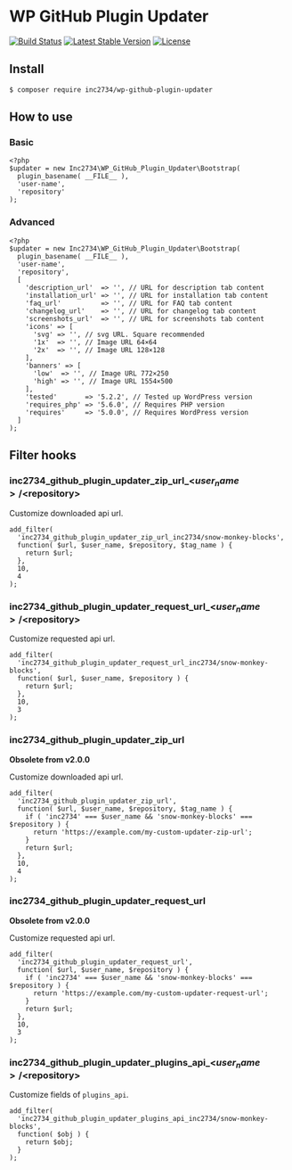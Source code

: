 # WP GitHub Plugin Updater

[![Build Status](https://travis-ci.org/inc2734/wp-github-plugin-updater.svg?branch=master)](https://travis-ci.org/inc2734/wp-github-plugin-updater)
[![Latest Stable Version](https://poser.pugx.org/inc2734/wp-github-plugin-updater/v/stable)](https://packagist.org/packages/inc2734/wp-github-plugin-updater)
[![License](https://poser.pugx.org/inc2734/wp-github-plugin-updater/license)](https://packagist.org/packages/inc2734/wp-github-plugin-updater)

## Install
```
$ composer require inc2734/wp-github-plugin-updater
```

## How to use
### Basic
```
<?php
$updater = new Inc2734\WP_GitHub_Plugin_Updater\Bootstrap(
  plugin_basename( __FILE__ ),
  'user-name',
  'repository'
);
```

### Advanced
```
<?php
$updater = new Inc2734\WP_GitHub_Plugin_Updater\Bootstrap(
  plugin_basename( __FILE__ ),
  'user-name',
  'repository',
  [
    'description_url'  => '', // URL for description tab content
    'installation_url' => '', // URL for installation tab content
    'faq_url'          => '', // URL for FAQ tab content
    'changelog_url'    => '', // URL for changelog tab content
    'screenshots_url'  => '', // URL for screenshots tab content
    'icons' => [
      'svg' => '', // svg URL. Square recommended
      '1x'  => '', // Image URL 64×64
      '2x'  => '', // Image URL 128×128
    ],
    'banners' => [
      'low'  => '', // Image URL 772×250
      'high' => '', // Image URL 1554×500
    ],
    'tested'       => '5.2.2', // Tested up WordPress version
    'requires_php' => '5.6.0', // Requires PHP version
    'requires'     => '5.0.0', // Requires WordPress version
  ]
);
```

## Filter hooks
### inc2734_github_plugin_updater_zip_url_<$user_name>/<$repository>

Customize downloaded api url.

```
add_filter(
  'inc2734_github_plugin_updater_zip_url_inc2734/snow-monkey-blocks',
  function( $url, $user_name, $repository, $tag_name ) {
    return $url;
  },
  10,
  4
);
```

### inc2734_github_plugin_updater_request_url_<$user_name>/<$repository>

Customize requested api url.

```
add_filter(
  'inc2734_github_plugin_updater_request_url_inc2734/snow-monkey-blocks',
  function( $url, $user_name, $repository ) {
    return $url;
  },
  10,
  3
);
```

### inc2734_github_plugin_updater_zip_url

**Obsolete from v2.0.0**

Customize downloaded api url.

```
add_filter(
  'inc2734_github_plugin_updater_zip_url',
  function( $url, $user_name, $repository, $tag_name ) {
    if ( 'inc2734' === $user_name && 'snow-monkey-blocks' === $repository ) {
      return 'https://example.com/my-custom-updater-zip-url';
    }
    return $url;
  },
  10,
  4
);
```

### inc2734_github_plugin_updater_request_url

**Obsolete from v2.0.0**

Customize requested api url.

```
add_filter(
  'inc2734_github_plugin_updater_request_url',
  function( $url, $user_name, $repository ) {
    if ( 'inc2734' === $user_name && 'snow-monkey-blocks' === $repository ) {
      return 'https://example.com/my-custom-updater-request-url';
    }
    return $url;
  },
  10,
  3
);
```

### inc2734_github_plugin_updater_plugins_api_<$user_name>/<$repository>

Customize fields of `plugins_api`.

```
add_filter(
  'inc2734_github_plugin_updater_plugins_api_inc2734/snow-monkey-blocks',
  function( $obj ) {
    return $obj;
  }
);
```
